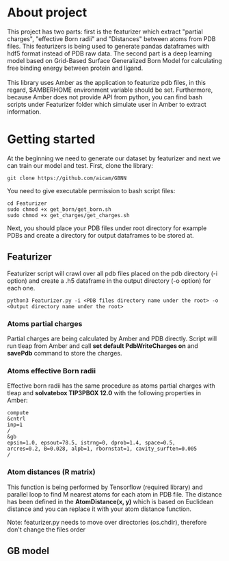 # About project
This project has two parts: first is the featurizer which extract "partial charges", "effective Born radii" and "Distances" between atoms from PDB files.
This featurizers is being used to generate pandas dataframes with hdf5 format instead of PDB raw data. The second part is a deep learning model based on 
Grid-Based Surface Generalized Born Model for calculating free binding energy between protein and ligand. <br><br>
This library uses Amber as the application to featurize pdb files, in this regard, $AMBERHOME environment variable should be set. Furthermore, because Amber does not 
provide API from python, you can find bash scripts under Featurizer folder which simulate user in Amber to extract information.

# Getting started
At the beginning we need to generate our dataset by featurizer and next we can train our model and test.
First, clone the library:
```SH
git clone https://github.com/aicam/GBNN
```
You need to give executable permission to bash script files:
```SH
cd Featurizer
sudo chmod +x get_born/get_born.sh
sudo chmod +x get_charges/get_charges.sh
```
Next, you should place your PDB files under root directory for example PDBs and create a directory for output dataframes to be stored at.
## Featurizer
Featurizer script will crawl over all pdb files placed on the pdb directory (-i option) and create a .h5 dataframe in the output directory (-o option) for each one.
```SH
python3 Featurizer.py -i <PDB files directory name under the root> -o <Output directory name under the root>
```
### Atoms partial charges
Partial charges are being calculated by Amber and PDB directly. Script will run tleap from Amber and call <b>set default PdbWriteCharges on</b> and <b>savePdb</b> 
command to store the charges.

### Atoms effective Born radii
Effective born radii has the same procedure as atoms partial charges with tleap and <b>solvatebox TIP3PBOX 12.0</b> with the following properties in Amber:
```
compute
&cntrl
inp=1
/
&gb
epsin=1.0, epsout=78.5, istrng=0, dprob=1.4, space=0.5,
arcres=0.2, B=0.028, alpb=1, rbornstat=1, cavity_surften=0.005
/

```
### Atom distances (R matrix)
This function is being performed by Tensorflow (required library) and parallel loop to find M nearest atoms for each atom in PDB file. The distance has been
defined in the <b>AtomDistance(x, y)</b> which is based on Euclidean distance and you can replace it with your atom distance function.

Note: featurizer.py needs to move over directories (os.chdir), therefore don't change the files order

## GB model